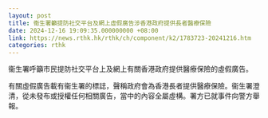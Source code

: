```yaml
---
layout: post
title: 衞生署籲提防社交平台及網上虛假廣告涉香港政府提供長者醫療保險
date: 2024-12-16 19:09:35.000000000 +08:00
link: https://news.rthk.hk/rthk/ch/component/k2/1783723-20241216.htm
categories: rthk
---
```


衞生署呼籲市民提防社交平台上及網上有關香港政府提供醫療保險的虛假廣告。

有關虛假廣告載有衞生署的標誌，聲稱政府會為香港長者提供醫療保險。衞生署澄清，從未發布或授權任何相關廣告，當中的內容全屬虛構。署方已就事件向警方舉報。
